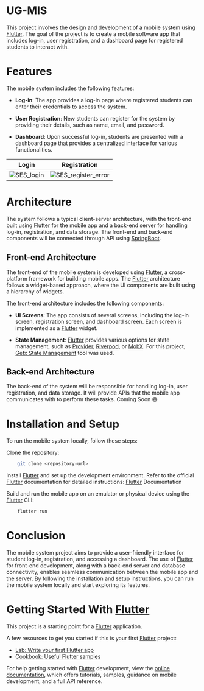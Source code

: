 # UG-MIS
This project involves the design and development of a mobile system using [Flutter](https://flutter.dev). The goal of the project is to create a mobile software app that includes log-in, user registration, and a dashboard page for registered students to interact with.

# Features
The mobile system includes the following features:

- **Log-in**: The app provides a log-in page where registered students can enter their credentials to access the system.

- **User Registration**: New students can register for the system by providing their details, such as name, email, and password.

- **Dashboard**: Upon successful log-in, students are presented with a dashboard page that provides a centralized interface for various functionalities.

|Login|Registration|
|:---:|:---:|
|![SES_login](https://github.com/Serkhani/ugmis/assets/66341820/226136b6-2207-4e81-a063-ea437a1b4cc7)| ![SES_register_error](https://github.com/Serkhani/ugmis/assets/66341820/b0694b41-c590-41d7-a44f-6622ccd697a8)|


# Architecture
The system follows a typical client-server architecture, with the front-end built using [Flutter](https://flutter.dev) for the mobile app and a back-end server for handling log-in, registration, and data storage. The front-end and back-end components will be connected through API using [SpringBoot](https://spring.io).

## Front-end Architecture
The front-end of the mobile system is developed using [Flutter](https://flutter.dev), a cross-platform framework for building mobile apps. The [Flutter](https://flutter.dev) architecture follows a widget-based approach, where the UI components are built using a hierarchy of widgets.

The front-end architecture includes the following components:

 - **UI Screens**: The app consists of several screens, including the log-in screen, registration screen, and dashboard screen. Each screen is implemented as a [Flutter](https://flutter.dev) widget.

- **State Management**: [Flutter](https://flutter.dev) provides various options for state management, such as [Provider](https://pub.dev/packages/provider), [Riverpod](https://pub.dev/packages/flutter_riverpod), or [MobX](https://pub.dev/packages/mobx). For this project, [Getx State Management](https://pub.dev/packages/get) tool was used.

## Back-end Architecture
The back-end of the system will be responsible for handling log-in, user registration, and data storage. It will provide APIs that the mobile app communicates with to perform these tasks. Coming Soon 😅 

<!-- The back-end architecture includes the following components:

Authentication: Implement an authentication mechanism, such as JSON Web Tokens (JWT), to secure the log-in process and protect user data.

API Endpoints: Define API endpoints for log-in, user registration, and other necessary functionalities. These endpoints handle requests from the mobile app and interact with the database.

Database: Choose a suitable database system for storing student information. Popular options include MySQL, PostgreSQL, or Firebase Realtime Database. Design the database schema to store user credentials and any additional required information. -->

# Installation and Setup
To run the mobile system locally, follow these steps:

Clone the repository:

```bash
    git clone <repository-url>
```
Install [Flutter](https://flutter.dev) and set up the development environment. Refer to the official [Flutter](https://flutter.dev) documentation for detailed instructions: [Flutter](https://flutter.dev) Documentation

Build and run the mobile app on an emulator or physical device using the [Flutter](https://flutter.dev) CLI:
``` bash
    flutter run
```
# Conclusion
The mobile system project aims to provide a user-friendly interface for student log-in, registration, and accessing a dashboard. The use of [Flutter](https://flutter.dev) for front-end development, along with a back-end server and database connectivity, enables seamless communication between the mobile app and the server. By following the installation and setup instructions, you can run the mobile system locally and start exploring its features.

# Getting Started With [Flutter](https://flutter.dev)

This project is a starting point for a [Flutter](https://flutter.dev) application.

A few resources to get you started if this is your first [Flutter](https://flutter.dev) project:

- [Lab: Write your first Flutter app](https://docs.flutter.dev/get-started/codelab)
- [Cookbook: Useful Flutter samples](https://docs.flutter.dev/cookbook)

For help getting started with [Flutter](https://flutter.dev) development, view the
[online documentation](https://docs.flutter.dev/), which offers tutorials,
samples, guidance on mobile development, and a full API reference.
